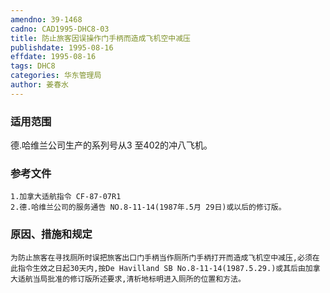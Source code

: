 ```yaml
---
amendno: 39-1468  
cadno: CAD1995-DHC8-03  
title: 防止旅客因误操作门手柄而造成飞机空中减压  
publishdate: 1995-08-16  
effdate: 1995-08-16  
tags: DHC8  
categories: 华东管理局  
author: 姜春水  
---
```

  
### 适用范围  
德.哈维兰公司生产的系列号从3 至402的冲八飞机。  
  
<!--more-->  
### 参考文件  
    1.加拿大适航指令 CF-87-07R1  
    2.德.哈维兰公司的服务通告 NO.8-11-14(1987年.5月 29日)或以后的修订版。  
  
### 原因、措施和规定  
    为防止旅客在寻找厕所时误把旅客出口门手柄当作厕所门手柄打开而造成飞机空中减压,必须在此指令生效之日起30天内,按De Havilland SB No.8-11-14(1987.5.29.)或其后由加拿大适航当局批准的修订版所述要求,清析地标明进入厕所的位置和方法。  
